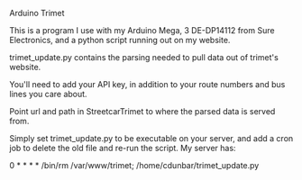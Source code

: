 Arduino Trimet

This is a program I use with my Arduino Mega, 3 DE-DP14112 from Sure Electronics, and a python script running
out on my website.

trimet_update.py contains the parsing needed to pull data out of trimet's website.

You'll need to add your API key, in addition to your route numbers and bus lines you care about.

Point url and path in StreetcarTrimet to where the parsed data is served from.


Simply set trimet_update.py to be executable on your server, and add a cron job to delete the old file and
re-run the script.  My server has:

0 * * * * /bin/rm /var/www/trimet; /home/cdunbar/trimet_update.py
